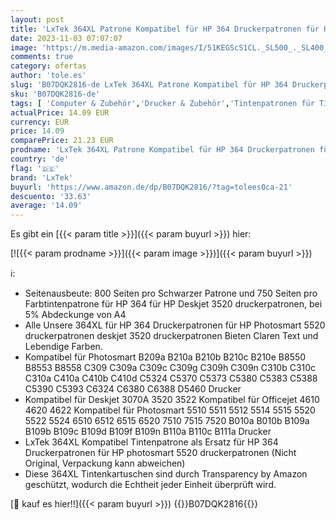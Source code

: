 ```yaml
---
layout: post
title: 'LxTek 364XL Patrone Kompatibel für HP 364 Druckerpatronen für HP Photosmart 5520 druckerpatronen 5510 5515 5524 6510 6520 7510 7520 Deskjet 3070A 3520  Schwarz  Cyan  Magenta  Gelb  4er-Pack '
date: 2023-11-03 07:07:07
image: 'https://m.media-amazon.com/images/I/51KEGScS1CL._SL500_._SL400_.jpg'
comments: true
category: ofertas
author: 'tole.es'
slug: 'B07DQK2816-de LxTek 364XL Patrone Kompatibel für HP 364 Druckerpatronen...'
sku: 'B07DQK2816-de'
tags: [ 'Computer & Zubehör','Drucker & Zubehör','Tintenpatronen für Tintenstrahldrucker','Zubehör für Drucker','lxtek','🇩🇪', ]
actualPrice: 14.09 EUR
currency: EUR
price: 14.09
comparePrice: 21.23 EUR
prodname: 'LxTek 364XL Patrone Kompatibel für HP 364 Druckerpatronen für HP Photosmart 5520 druckerpatronen 5510 5515 5524 6510 6520 7510 7520 Deskjet 3070A 3520  Schwarz  Cyan  Magenta  Gelb  4er-Pack '
country: 'de'
flag: '🇩🇪'
brand: 'LxTek'
buyurl: 'https://www.amazon.de/dp/B07DQK2816/?tag=tolees0ca-21'
descuento: '33.63'
average: '14.09'
---
```


Es gibt ein [{{< param title >}}]({{< param buyurl >}}) hier:

[![{{< param prodname >}}]({{< param image >}})]({{< param buyurl >}})

ℹ️:

- Seitenausbeute: 800 Seiten pro Schwarzer Patrone und 750 Seiten pro Farbtintenpatrone für HP 364 für HP Deskjet 3520 druckerpatronen, bei 5% Abdeckunge von A4
- Alle Unsere 364XL für HP 364 Druckerpatronen für HP Photosmart 5520 druckerpatronen deskjet 3520 druckerpatronen Bieten Claren Text und Lebendige Farben.
- Kompatibel für Photosmart B209a B210a B210b B210c B210e B8550 B8553 B8558 C309 C309a C309c C309g C309h C309n C310b C310c C310a C410a C410b C410d C5324 C5370 C5373 C5380 C5383 C5388 C5390 C5393 C6324 C6380 C6388 D5460 Drucker
- Kompatibel für Deskjet 3070A 3520 3522 Kompatibel für Officejet 4610 4620 4622 Kompatibel für Photosmart 5510 5511 5512 5514 5515 5520 5522 5524 6510 6512 6515 6520 7510 7515 7520 B010a B010b B109a B109b B109c B109d B109f B109n B110a B110c B111a Drucker
- LxTek 364XL Kompatibel Tintenpatrone als Ersatz für HP 364 Druckerpatronen für HP photosmart 5520 druckerpatronen (Nicht Original, Verpackung kann abweichen)
- Diese 364XL Tintenkartuschen sind durch Transparency by Amazon geschützt, wodurch die Echtheit jeder Einheit überprüft wird.

[🛒 kauf es hier!!]({{< param buyurl >}})
{{<world>}}B07DQK2816{{</world>}}
